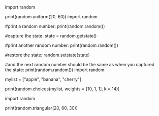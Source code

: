 import random

print(random.uniform(20, 60))
import random

#print a random number:
print(random.random())

#capture the state:
state = random.getstate()

#print another random number:
print(random.random())

#restore the state:
random.setstate(state)

#and the next random number should be the same as when you captured the state:
print(random.random())
import random

mylist = ["apple", "banana", "cherry"]

print(random.choices(mylist, weights = [10, 1, 1], k = 14))

import random

print(random.triangular(20, 60, 30))

